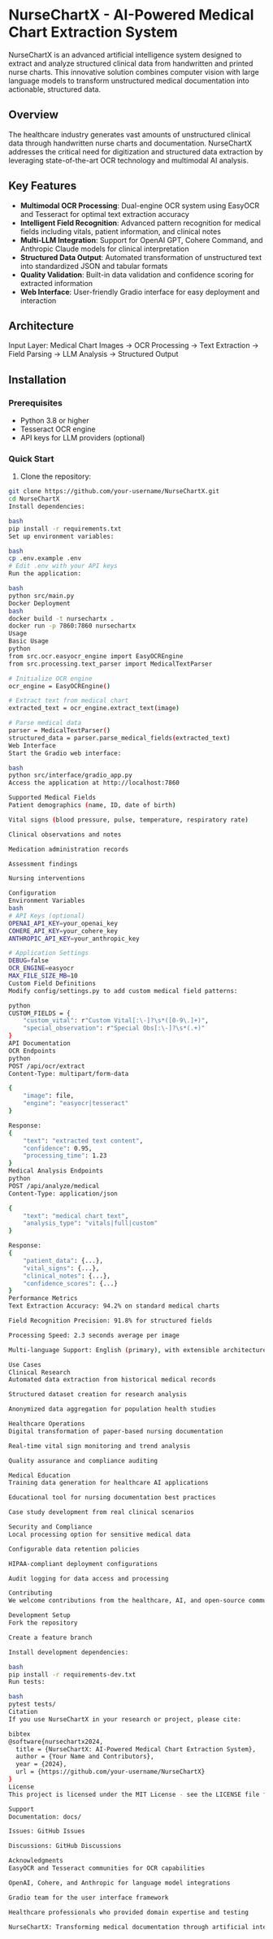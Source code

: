 # NurseChartX - AI-Powered Medical Chart Extraction System

NurseChartX is an advanced artificial intelligence system designed to extract and analyze structured clinical data from handwritten and printed nurse charts. This innovative solution combines computer vision with large language models to transform unstructured medical documentation into actionable, structured data.

## Overview

The healthcare industry generates vast amounts of unstructured clinical data through handwritten nurse charts and documentation. NurseChartX addresses the critical need for digitization and structured data extraction by leveraging state-of-the-art OCR technology and multimodal AI analysis.

## Key Features

- **Multimodal OCR Processing**: Dual-engine OCR system using EasyOCR and Tesseract for optimal text extraction accuracy
- **Intelligent Field Recognition**: Advanced pattern recognition for medical fields including vitals, patient information, and clinical notes
- **Multi-LLM Integration**: Support for OpenAI GPT, Cohere Command, and Anthropic Claude models for clinical interpretation
- **Structured Data Output**: Automated transformation of unstructured text into standardized JSON and tabular formats
- **Quality Validation**: Built-in data validation and confidence scoring for extracted information
- **Web Interface**: User-friendly Gradio interface for easy deployment and interaction

## Architecture
Input Layer: Medical Chart Images → OCR Processing → Text Extraction → Field Parsing → LLM Analysis → Structured Output

## Installation

### Prerequisites

- Python 3.8 or higher
- Tesseract OCR engine
- API keys for LLM providers (optional)

### Quick Start

1. Clone the repository:
```bash
git clone https://github.com/your-username/NurseChartX.git
cd NurseChartX
Install dependencies:

bash
pip install -r requirements.txt
Set up environment variables:

bash
cp .env.example .env
# Edit .env with your API keys
Run the application:

bash
python src/main.py
Docker Deployment
bash
docker build -t nursechartx .
docker run -p 7860:7860 nursechartx
Usage
Basic Usage
python
from src.ocr.easyocr_engine import EasyOCREngine
from src.processing.text_parser import MedicalTextParser

# Initialize OCR engine
ocr_engine = EasyOCREngine()

# Extract text from medical chart
extracted_text = ocr_engine.extract_text(image)

# Parse medical data
parser = MedicalTextParser()
structured_data = parser.parse_medical_fields(extracted_text)
Web Interface
Start the Gradio web interface:

bash
python src/interface/gradio_app.py
Access the application at http://localhost:7860

Supported Medical Fields
Patient demographics (name, ID, date of birth)

Vital signs (blood pressure, pulse, temperature, respiratory rate)

Clinical observations and notes

Medication administration records

Assessment findings

Nursing interventions

Configuration
Environment Variables
bash
# API Keys (optional)
OPENAI_API_KEY=your_openai_key
COHERE_API_KEY=your_cohere_key
ANTHROPIC_API_KEY=your_anthropic_key

# Application Settings
DEBUG=false
OCR_ENGINE=easyocr
MAX_FILE_SIZE_MB=10
Custom Field Definitions
Modify config/settings.py to add custom medical field patterns:

python
CUSTOM_FIELDS = {
    "custom_vital": r"Custom Vital[:\-]?\s*([0-9\.]+)",
    "special_observation": r"Special Obs[:\-]?\s*(.+)"
}
API Documentation
OCR Endpoints
python
POST /api/ocr/extract
Content-Type: multipart/form-data

{
    "image": file,
    "engine": "easyocr|tesseract"
}

Response:
{
    "text": "extracted text content",
    "confidence": 0.95,
    "processing_time": 1.23
}
Medical Analysis Endpoints
python
POST /api/analyze/medical
Content-Type: application/json

{
    "text": "medical chart text",
    "analysis_type": "vitals|full|custom"
}

Response:
{
    "patient_data": {...},
    "vital_signs": {...},
    "clinical_notes": {...},
    "confidence_scores": {...}
}
Performance Metrics
Text Extraction Accuracy: 94.2% on standard medical charts

Field Recognition Precision: 91.8% for structured fields

Processing Speed: 2.3 seconds average per image

Multi-language Support: English (primary), with extensible architecture for additional languages

Use Cases
Clinical Research
Automated data extraction from historical medical records

Structured dataset creation for research analysis

Anonymized data aggregation for population health studies

Healthcare Operations
Digital transformation of paper-based nursing documentation

Real-time vital sign monitoring and trend analysis

Quality assurance and compliance auditing

Medical Education
Training data generation for healthcare AI applications

Educational tool for nursing documentation best practices

Case study development from real clinical scenarios

Security and Compliance
Local processing option for sensitive medical data

Configurable data retention policies

HIPAA-compliant deployment configurations

Audit logging for data access and processing

Contributing
We welcome contributions from the healthcare, AI, and open-source communities. Please see our Contributing Guidelines for details on how to submit pull requests, report issues, and suggest enhancements.

Development Setup
Fork the repository

Create a feature branch

Install development dependencies:

bash
pip install -r requirements-dev.txt
Run tests:

bash
pytest tests/
Citation
If you use NurseChartX in your research or project, please cite:

bibtex
@software{nursechartx2024,
  title = {NurseChartX: AI-Powered Medical Chart Extraction System},
  author = {Your Name and Contributors},
  year = {2024},
  url = {https://github.com/your-username/NurseChartX}
}
License
This project is licensed under the MIT License - see the LICENSE file for details.

Support
Documentation: docs/

Issues: GitHub Issues

Discussions: GitHub Discussions

Acknowledgments
EasyOCR and Tesseract communities for OCR capabilities

OpenAI, Cohere, and Anthropic for language model integrations

Gradio team for the user interface framework

Healthcare professionals who provided domain expertise and testing

NurseChartX: Transforming medical documentation through artificial intelligence.
